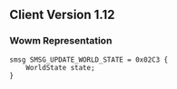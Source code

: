 ## Client Version 1.12

### Wowm Representation
```rust,ignore
smsg SMSG_UPDATE_WORLD_STATE = 0x02C3 {
    WorldState state;    
}

```
